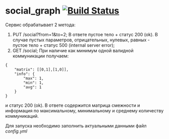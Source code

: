 # social_graph [![Build Status](https://github.com/alekstet/social_graph/actions/workflows/social.yml/badge.svg)](https://github.com/alekstet/social_graph/actions/workflows/social.yml/badge.svg)


Сервис обрабатывает 2 метода:
1. PUT /social?from=1&to=2; В ответе пустое тело + статус 200 (ok). В случае пустых параметров, отрицательных, нулевых, равных - пустое тело + статус 500 (internal server error);
2. GET /social;  При наличие как минимум одной валидной коммуникации получаем:
```
{
    "matrix": [[0,1],[1,0]],
    "info": {
        "max": 1,
        "min": 1,
        "avg": 1
    }
}
```
и статус 200 (ok). В ответе содержится матрица смежности и информация по максимальному, минимальному и среднему количеству коммуникаций.

Для запуска необходимо заполнить актуальными данными файл _config.yml_



